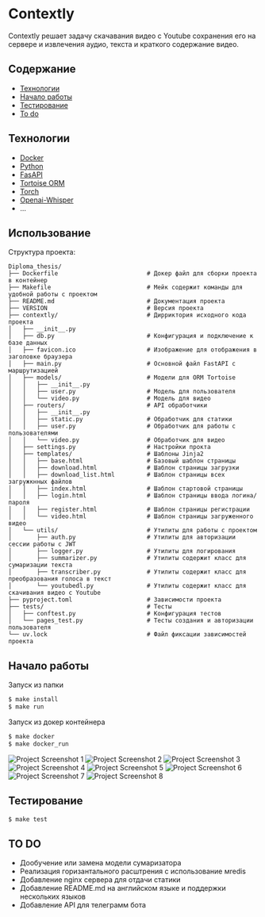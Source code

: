 # Contextly
Contextly решает задачу скачавания видеo с Youtube сохранения его на сервере и извлечения аудио, текста и краткого содержание видео.

## Содержание
- [Технологии](#технологии)
- [Начало работы](#начало-работы)
- [Тестирование](#тестирование)
- [To do](#to-do)

## Технологии
- [Docker](https://www.docker.com/)
- [Python](https://www.python.org/)
- [FasAPI](https://fastapi.tiangolo.com/)
- [Tortoise ORM](https://tortoise.github.io/)
- [Torch](https://pytorch.org/)
- [Openai-Whisper](openai-whisper)
- ...

## Использование

Структура проекта:
```
Diploma_thesis/
├── Dockerfile                         # Докер файл для сборки проекта в контейнер
├── Makefile                           # Мейк содержит команды для удобной работы с проектом
├── README.md                          # Документация проекта
├── VERSION                            # Версия проекта
├── contextly/                         # Дирриктория исходного кода проекта
│   ├── __init__.py
│   ├── db.py                          # Конфигурация и подключение к базе данных
│   ├── favicon.ico                    # Изображение для отображения в заголовке браузера
│   ├── main.py                        # Основной файл FastAPI с маршрутизацией
│   ├── models/                        # Модели для ORM Tortoise
│   │   ├── __init__.py
│   │   ├── user.py                    # Модель для пользователя
│   │   └── video.py                   # Модель для видео
│   ├── routers/                       # API обработчики
│   │   ├── __init__.py
│   │   ├── static.py                  # Обработчик для статики
│   │   ├── user.py                    # Обработчик для работы с пользователями
│   │   └── video.py                   # Обработчик для видео
│   ├── settings.py                    # Настройки прокта
│   ├── templates/                     # Шаблоны Jinja2
│   │   ├── base.html                  # Базовый шаблон страницы
│   │   ├── download.html              # Шаблон страницы загрузки
│   │   ├── download_list.html         # Шаблон страницы всех загружкнных файлов
│   │   ├── index.html                 # Шаблон стартовой страницы
│   │   ├── login.html                 # Шаблон страницы ввода логина/пароля
│   │   ├── register.html              # Шаблон страницы регистрации 
│   │   └── video.html                 # Шаблон страницы загруженного видео
│   └── utils/                         # Утилиты для работы с проектом
│       ├── auth.py                    # Утилиты для авторизации сессии работы с JWT
│       ├── logger.py                  # Утилиты для логирования
│       ├── summarizer.py              # Утилиты содержит класс для сумаризации текста
│       ├── transcriber.py             # Утилиты содержит класс для преобразования голоса в текст
│       └── youtubedl.py               # Утилиты содержит класс для скачивания видео с Youtube
├── pyproject.toml                     # Зависимости проекта
├── tests/                             # Тесты
│   ├── conftest.py                    # Конфигурация тестов
│   └── pages_test.py                  # Тесты создания и авторизации пользователя
└── uv.lock                            # Файл фиксации зависимостей проекта
```

## Начало работы
Запуск из папки 
```sh
$ make install
$ make run
```
Запуск из докер контейнера
```sh
$ make docker
$ make docker_run
```
![Project Screenshot 1](images/1.png)
![Project Screenshot 2](images/2.png)
![Project Screenshot 3](images/3.png)
![Project Screenshot 4](images/4.png)
![Project Screenshot 5](images/5.png)
![Project Screenshot 6](images/6.png)
![Project Screenshot 7](images/7.png)
![Project Screenshot 8](images/8.png)

## Тестирование
```sh
$ make test
```

## TO DO
- Дообучение или замена модели сумаризатора
- Реализация горизантального расштрения с использование мredis
- Добавление nginx сервера для отдачи статики
- Добавление README.md на английском языке и поддержки нескольких языков
- Добавление API для телеграмм бота
